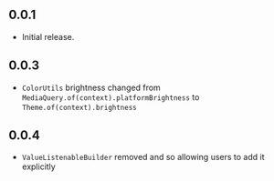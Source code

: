 ## 0.0.1
* Initial release.

## 0.0.3
* `ColorUtils` brightness changed from `MediaQuery.of(context).platformBrightness` to `Theme.of(context).brightness`

## 0.0.4
* `ValueListenableBuilder` removed and so allowing users to add it explicitly

